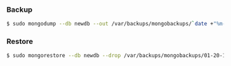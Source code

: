### Backup
```bash
$ sudo mongodump --db newdb --out /var/backups/mongobackups/`date +"%m-%d-%y"`
```

### Restore
```bash
$ sudo mongorestore --db newdb --drop /var/backups/mongobackups/01-20-16/newdb/
```
